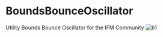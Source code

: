 # BoundsBounceOscillator
Utility Bounds Bounce Oscillator for the IFM Community
![b1](https://github.com/d42kn355/BoundsBounceOscillator/assets/65085164/c11de0ef-7829-4e62-b56a-c501ada49c04)
